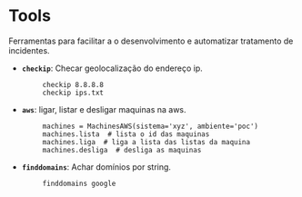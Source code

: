 # Tools
Ferramentas para facilitar a o desenvolvimento e automatizar tratamento de incidentes.

* **`checkip`**: Checar geolocalização do endereço ip.

           checkip 8.8.8.8
           checkip ips.txt

* **`aws`**: ligar, listar e desligar maquinas na aws.

           machines = MachinesAWS(sistema='xyz', ambiente='poc')
           machines.lista  # lista o id das maquinas
           machines.liga  # liga a lista das listas da maquina
           machines.desliga  # desliga as maquinas

* **`finddomains`**: Achar domínios por string.
   
           finddomains google



